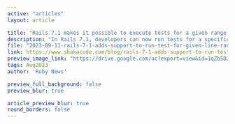 ```yaml
---
active: "articles"
layout: article

title: "Rails 7.1 makes it possible to execute tests for a given range of lines in a file"
description: "In Rails 7.1, developers can now run tests for a specific section of code by passing a line range (a-b) to the rails test command."
file: "2023-09-11-rails-7-1-adds-support-to-run-test-for-given-line-range.md"
link: https://www.shakacode.com/blog/rails-7-1-adds-support-to-run-test-for-given-line-range/
preview_image_link: "https://drive.google.com/uc?export=view&id=1qZb5D23pEj40STi7wnHSbVkoF-1DKZKY"
tags: Aug2023
author: 'Ruby News'

preview_full_background: false
preview_blur: true

article_preview_blur: true
round_borders: false
---
```


